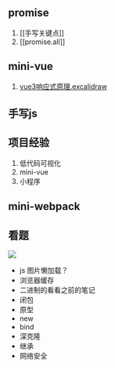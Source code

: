 ## promise
1. [[手写关键点]]
2. [[promise.all]]
## mini-vue
1. [vue3响应式原理.excalidraw](vue3响应式原理.excalidraw.md)
## 手写js
## 项目经验
1. 低代码可视化
2. mini-vue 
3. 小程序

## mini-webpack





## 看题
![](Pasted%20image%2020220801162907.png)
- js 图片懒加载？
- 浏览器缓存
- 二进制的看看之前的笔记
- 闭包
- 原型
- new
- bind
- 深克隆
- 继承
- 网络安全